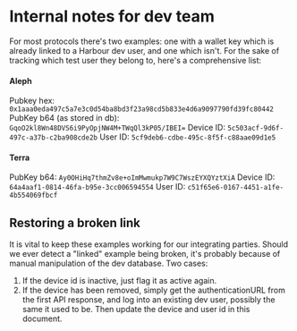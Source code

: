 # Internal notes for dev team

For most protocols there's two examples: one with a wallet key which is already linked to a Harbour dev user, and one
which isn't. For the sake of tracking which test user they belong to, here's a comprehensive list:

#### Aleph

Pubkey hex: `0x1aaa0eda497c5a7e3c0d54ba8bd3f23a98cd5b833e4d6a9097790fd39fc80442`
PubKey b64 (as stored in db): `GqoO2kl8Wn48DVS6i9PyOpjNW4M+TWqQl3kP05/IBEI=`
Device ID: `5c503acf-9d6f-497c-a37b-c2ba908cde2b`
User ID: `5cf9deb6-cdbe-495c-8f5f-c88aae09d1e5`

#### Terra

PubKey b64: `Ay0OHiHq7thmZv8e+oImMwmukp7W9C7WszEYXQYztXiA`
Device ID: `64a4aaf1-0814-46fa-b95e-3cc006594554`
User ID: `c51f65e6-0167-4451-a1fe-4b554069fbcf`

## Restoring a broken link

It is vital to keep these examples working for our integrating parties. Should we ever detect a "linked" example being
broken, it's probably because of manual manipulation of the dev database. Two cases:

1. If the device id is inactive, just flag it as active again.
2. If the device has been removed, simply get the authenticationURL from the first API response, and log into an
   existing dev user, possibly the same it used to be. Then update the device and user id in this document.
